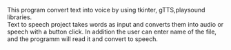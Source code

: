 This program convert text into voice by using tkinter, gTTS,playsound libraries.	
Text to speech project takes words as input and converts them into audio or speech with a button click.	
In addition the user can enter name of the file, and the programm will read it and convert to speech.	
